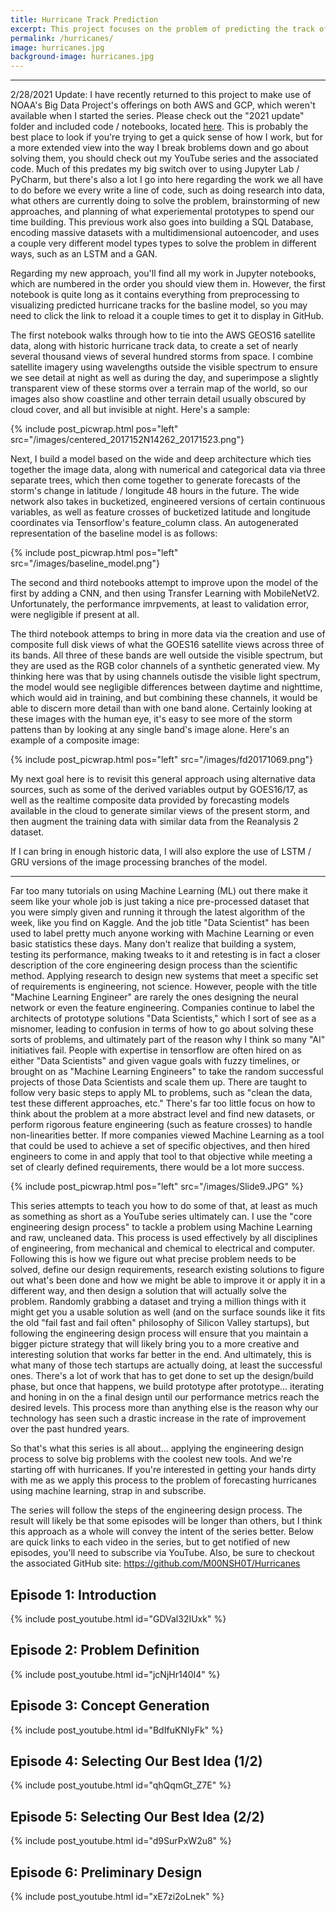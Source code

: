 ```yaml
---
title: Hurricane Track Prediction
excerpt: This project focuses on the problem of predicting the track of hurricanes using satellite imagery data accessed via AWS. I implement a Tensorflow multi-input, mixed type model (imagery plus numeric data) using the tf.data API to do automated feature engineering on the data pipeline.
permalink: /hurricanes/
image: hurricanes.jpg
background-image: hurricanes.jpg
---
```


<hr />

2/28/2021 Update: I have recently returned to this project to make use of NOAA's Big Data Project's offerings on both AWS and GCP, which weren't available when I started the series. Please check out the "2021 update" folder and included code / notebooks, located [here](https://github.com/M00NSH0T/Hurricanes/tree/master/2021%20update). This is probably the best place to look if you're trying to get a quick sense of how I work, but for a more extended view into the way I break broblems down and go about solving them, you should check out my YouTube series and the associated code. Much of this predates my big switch over to using Jupyter Lab / PyCharm, but there's also a lot I go into here regarding the work we all have to do before we every write a line of code, such as doing research into data, what others are currently doing to solve the problem, brainstorming of new approaches, and planning of what experiemental prototypes to spend our time building. This previous work also goes into building a SQL Database, encoding massive datasets with a multidimensional autoencoder, and uses a couple very different model types types to solve the problem in different ways, such as an LSTM and a GAN.

Regarding my new approach, you'll find all my work in Jupyter notebooks, which are numbered in the order you should view them in. However, the first notebook is quite long as it contains everything from preprocessing to visualizing predicted hurricane tracks for the basline model, so you may need to click the link to reload it a couple times to get it to display in GitHub. 

The first notebook walks through how to tie into the AWS GEOS16 satellite data, along with historic hurricane track data, to create a set of nearly several thousand views of several hundred storms from space. I combine satellite imagery using wavelengths outside the visible spectrum to ensure we see detail at night as well as during the day, and superimpose a slightly transparent view of these storms over a terrain map of the world, so our images also show coastline and other terrain detail usually obscured by cloud cover, and all but invisible at night. Here's a sample:

{% include post_picwrap.html pos="left" src="/images/centered_2017152N14262_20171523.png"}

Next, I build a model based on the wide and deep architecture which ties together the image data, along with numerical and categorical data via three separate trees, which then come together to generate forecasts of the storm's change in latitude / longitude 48 hours in the future. The wide network also takes in bucketized, engineered versions of certain continuous variables, as well as feature crosses of bucketized latitude and longitude coordinates via Tensorflow's feature_column class. An autogenerated representation of the baseline model is as follows:

{% include post_picwrap.html pos="left" src="/images/baseline_model.png"}

The second and third notebooks attempt to improve upon the model of the first by adding a CNN, and then using Transfer Learning with MobileNetV2. Unfortunately, the performance imrpvements, at least to validation error, were negligible if present at all. 

The third notebook attemps to bring in more data via the creation and use of composite full disk views of what the GOES16 satellite views across three of its bands. All three of these bands are well outside the visible spectrum, but they are used as the RGB color channels of a synthetic generated view. My thinking here was that by using channels outisde the visible light spectrum, the model would see negligible differences between daytime and nighttime, which would aid in training, and but combining these channels, it would be able to discern more detail than with one band alone. Certainly looking at these images with the human eye, it's easy to see more of the storm pattens than by looking at any single band's image alone. Here's an example of a composite image:

{% include post_picwrap.html pos="left" src="/images/fd20171069.png"}

My next goal here is to revisit this general approach using alternative data sources, such as some of the derived variables output by GOES16/17, as well as the realtime composite data provided by forecasting models available in the cloud to generate similar views of the present storm, and then augment the training data with similar data from the Reanalysis 2 dataset.

If I can bring in enough historic data, I will also explore the use of LSTM / GRU versions of the image processing branches of the model.



<hr />

Far too many tutorials on using Machine Learning (ML) out there make it seem like your whole job is just taking a nice pre-processed dataset that you were simply given and running it through the latest algorithm of the week, like you find on Kaggle. And the job title "Data Scientist" has been used to label pretty much anyone working with Machine Learning or even basic statistics these days. Many don't realize that building a system, testing its performance, making tweaks to it and retesting is in fact a closer description of the core engineering design process than the scientific method. Applying research to design new systems that meet a specific set of requirements is engineering, not science. However, people with the title "Machine Learning Engineer" are rarely the ones designing the neural network or even the feature engineering. Companies continue to label the architects of prototype solutions "Data Scientists," which I sort of see as a misnomer, leading to confusion in terms of how to go about solving these sorts of problems, and ultimately part of the reason why I think so many "AI" initiatives fail. People with expertise in tensorflow are often hired on as either "Data Scientists" and given vague goals with fuzzy timelines, or brought on as "Machine Learning Engineers" to take the random successful projects of those Data Scientists and scale them up. There are taught to follow very basic steps to apply ML to problems, such as "clean the data, test these different approaches, etc." There's far too little focus on how to think about the problem at a more abstract level and find new datasets, or perform rigorous feature engineering (such as feature crosses) to handle non-linearities better. If more companies viewed Machine Learning as a tool that could be used to achieve a set of specific objectives, and then hired engineers to come in and apply that tool to that objective while meeting a set of clearly defined requirements, there would be a lot more success. 


{% include post_picwrap.html pos="left" src="/images/Slide9.JPG" %}

This series attempts to teach you how to do some of that, at least as much as something as short as a YouTube series ultimately can. I use the "core engineering design process" to tackle a problem using Machine Learning and raw, uncleaned data. This process is used effectively by all disciplines of engineering, from mechanical and chemical to electrical and computer. Following this is how we figure out what precise problem needs to be solved, define our design requirements, research existing solutions to figure out what's been done and how we might be able to improve it or apply it in a different way, and then design a solution that will actually solve the problem. Randomly grabbing a dataset and trying a million things with it might get you a usable solution as well (and on the surface sounds like it fits the old "fail fast and fail often" philosophy of Silicon Valley startups), but following the engineering design process will ensure that you maintain a bigger picture strategy that will likely bring you to a more creative and interesting solution that works far better in the end. And ultimately, this is what many of those tech startups are actually doing, at least the successful ones. There's a lot of work that has to get done to set up the design/build phase, but once that happens, we build prototype after prototype... iterating and honing in on the a final design until our performance metrics reach the desired levels. This process more than anything else is the reason why our technology has seen such a drastic increase in the rate of improvement over the past hundred years.



So that's what this series is all about... applying the engineering design process to solve big problems with the coolest new tools. And we're starting off with hurricanes. If you're interested in getting your hands dirty with me as we apply this process to the problem of forecasting hurricanes using machine learning, strap in and subscribe. 

The series will follow the steps of the engineering design process. The result will likely be that some episodes will be longer than others, but I think this approach as a whole will convey the intent of the series better. Below are quick links to each video in the series, but to get notified of new episodes, you'll need to subscribe via YouTube. Also, be sure to checkout the associated GitHub site: https://github.com/M00NSH0T/Hurricanes

## Episode 1: Introduction
{% include post_youtube.html id="GDVal32IUxk" %}

## Episode 2: Problem Definition
{% include post_youtube.html id="jcNjHr140I4" %}

## Episode 3: Concept Generation
{% include post_youtube.html id="BdIfuKNIyFk" %}

## Episode 4: Selecting Our Best Idea (1/2)
{% include post_youtube.html id="qhQqmGt_Z7E" %}

## Episode 5: Selecting Our Best Idea (2/2)
{% include post_youtube.html id="d9SurPxW2u8" %}

## Episode 6: Preliminary Design
{% include post_youtube.html id="xE7zi2oLnek" %}
